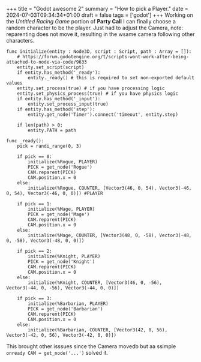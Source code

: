 +++
title = "Godot awesome 2"
summary = "How to pick a Player."
date = 2024-07-03T09:34:34+01:00
draft = false
tags = ['godot']
+++
Working on the *Untitled Racing Game* portion of **Party Call** I can finally choose a random character to be the player.
Just had to adjust the Camera, note: reparenting does not move it, resulting in the wsame camera following other characters.
```
func initialize(entity : Node3D, script : Script, path : Array = []):
	# https://forum.godotengine.org/t/scripts-wont-work-after-being-attached-to-node-via-code/9633
	entity.set_script(script)
	if entity.has_method('_ready'):
		entity._ready() # this is required to set non-exported default values
	entity.set_process(true) # if you have processing logic
	entity.set_physics_process(true) # if you have physics logic
	if entity.has_method('_input'):
		entity.set_process_input(true)
	if entity.has_method('step'):
		entity.get_node('Timer').connect('timeout', entity.step)
		
	if len(path) > 0:
		entity.PATH = path

func _ready():
	pick = randi_range(0, 3)

	if pick == 0:
		initialize(%Rogue, PLAYER)
		PICK = get_node('Rogue')
		CAM.reparent(PICK)
		CAM.position.x = 0
	else:
		initialize(%Rogue, COUNTER, [Vector3(46, 0, 54), Vector3(-46, 0, 54), Vector3(-46, 0, 0)]) #PLAYER
		
	if pick == 1:
		initialize(%Mage, PLAYER)
		PICK = get_node('Mage')
		CAM.reparent(PICK)
		CAM.position.x = 0
	else:
		initialize(%Mage, COUNTER, [Vector3(48, 0, -58), Vector3(-48, 0, -58), Vector3(-48, 0, 0)])

	if pick == 2:
		initialize(%Knight, PLAYER)
		PICK = get_node('Knight')
		CAM.reparent(PICK)
		CAM.position.x = 0
	else:
		initialize(%Knight, COUNTER, [Vector3(46, 0, -56), Vector3(-44, 0, -56), Vector3(-44, 0, 0)])

	if pick == 3:
		initialize(%Barbarian, PLAYER)
		PICK = get_node('Barbarian')
		CAM.reparent(PICK)
		CAM.position.x = 0
	else:
		initialize(%Barbarian, COUNTER, [Vector3(42, 0, 56), Vector3(-42, 0, 56), Vector3(-42, 0, 0)])

```

This brought other isssues since the Camera movedb but aa ssimple `onready CAM = get_node('...')` solved it.
